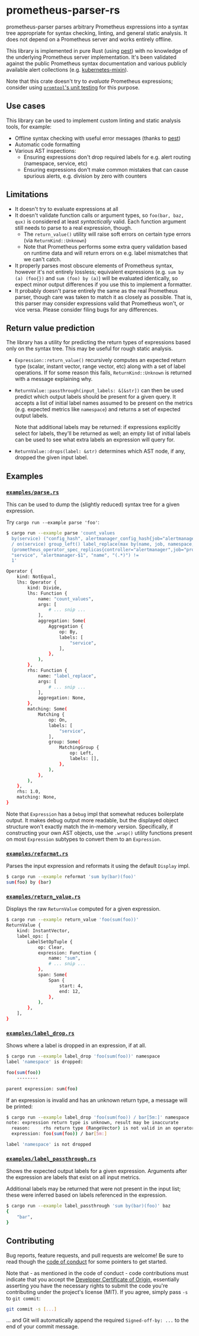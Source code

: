 # prometheus-parser-rs

prometheus-parser parses arbitrary Prometheus expressions into a syntax tree
appropriate for syntax checking, linting, and general static analysis. It does
not depend on a Prometheus server and works entirely offline.

This library is implemented in pure Rust (using [pest]) with no knowledge of
the underlying Prometheus server implementation. It's been validated against
the public Prometheus syntax documentation and various publicly available alert
collections (e.g. [kubernetes-mixin]).

Note that this crate doesn't try to _evaluate_ Prometheus expressions; consider
using [`promtool`'s unit testing][unit] for this purpose.

[pest]: https://pest.rs/
[unit]: https://prometheus.io/docs/prometheus/latest/configuration/unit_testing_rules/
[kubernetes-mixin]: https://github.com/kubernetes-monitoring/kubernetes-mixin

## Use cases

This library can be used to implement custom linting and static analysis tools,
for example:

 * Offline syntax checking with useful error messages (thanks to [pest])
 * Automatic code formatting
 * Various AST inspections:
   * Ensuring expressions don't drop required labels for e.g. alert routing
     (namespace, service, etc)
   * Ensuring expressions don't make common mistakes that can cause spurious
     alerts, e.g. division by zero with counters

## Limitations

 * It doesn't try to evaluate expressions at all
 * It doesn't validate function calls or argument types, so `foo(bar, baz, qux)`
   is considered at least _syntactically_ valid. Each function argument still
   needs to parse to a real expression, though.
   * The `return_value()` utility will raise soft errors on certain type errors
     (via `ReturnKind::Unknown`)
   * Note that Prometheus performs some extra query validation based on runtime
     data and will return errors on e.g. label mismatches that we can't catch.
 * It properly parses most obscure elements of Prometheus syntax, however it's
   not entirely lossless; equivalent expressions (e.g. `sum by (a) (foo{})` and
   `sum (foo) by (a)`) will be evaluated identically, so expect minor output
   differences if you use this to implement a formatter.
 * It probably doesn't parse entirely the same as the real Prometheus parser,
   though care was taken to match it as closely as possible. That is, this
   parser may consider expressions valid that Prometheus won't, or vice versa.
   Please consider filing bugs for any differences.

## Return value prediction

The library has a utility for predicting the return types of expressions based
only on the syntax tree. This may be useful for rough static analysis.

 * `Expression::return_value()` recursively computes an expected return type
   (scalar, instant vector, range vector, etc) along with a set of label
   operations. If for some reason this fails, `ReturnKind::Unknown` is returned
   with a message explaining why.
 * `ReturnValue::passthrough(input_labels: &[&str])` can then be used predict
   which output labels should be present for a given query. It accepts a list of
   initial label names assumed to be present on the metrics (e.g. expected
   metrics like `namespace`) and returns a set of expected output labels.

   Note that additional labels may be returned: if expressions explicitly select
   for labels, they'll be returned as well; an empty list of initial labels can be
   used to see what extra labels an expression will query for.

 * `ReturnValue::drops(label: &str)` determines which AST node, if any, dropped
   the given input label.

## Examples

### [`examples/parse.rs`](./examples/parse.rs)

This can be used to dump the (slightly reduced) syntax tree for a given
expression.

Try `cargo run --example parse 'foo'`:

```bash
$ cargo run --example parse 'count_values
  by(service) ("config_hash", alertmanager_config_hash{job="alertmanager-main",namespace="monitoring"})
  / on(service) group_left() label_replace(max by(name, job, namespace, controller)
  (prometheus_operator_spec_replicas{controller="alertmanager",job="prometheus-operator",namespace="monitoring"}),
  "service", "alertmanager-$1", "name", "(.*)") !=
  1'

Operator {
    kind: NotEqual,
    lhs: Operator {
        kind: Divide,
        lhs: Function {
            name: "count_values",
            args: [
                # ... snip ...
            ],
            aggregation: Some(
                Aggregation {
                    op: By,
                    labels: [
                        "service",
                    ],
                },
            ),
        },
        rhs: Function {
            name: "label_replace",
            args: [
                # ... snip ...
            ],
            aggregation: None,
        },
        matching: Some(
            Matching {
                op: On,
                labels: [
                    "service",
                ],
                group: Some(
                    MatchingGroup {
                        op: Left,
                        labels: [],
                    },
                ),
            },
        ),
    },
    rhs: 1.0,
    matching: None,
}
```

Note that `Expression` has a `Debug` impl that somewhat reduces boilerplate
output. It makes debug output more readable, but the displayed object structure
won't exactly match the in-memory version. Specifically, if constructing your
own AST objects, use the `.wrap()` utility functions present on most
`Expression` subtypes to convert them to an `Expression`.

### [`examples/reformat.rs`](./examples/reformat.rs)

Parses the input expression and reformats it using the default `Display` impl.

```bash
$ cargo run --example reformat 'sum by(bar)(foo)'
sum(foo) by (bar)
```

### [`examples/return_value.rs`](./examples/return_value.rs)

Displays the raw `ReturnValue` computed for a given expression.

```bash
$ cargo run --example return_value 'foo(sum(foo))'
ReturnValue {
    kind: InstantVector,
    label_ops: [
        LabelSetOpTuple {
            op: Clear,
            expression: Function {
                name: "sum",
                # ... snip ...
            },
            span: Some(
                Span {
                    start: 4,
                    end: 12,
                },
            ),
        },
    ],
}

```

### [`examples/label_drop.rs`](./examples/label_drop.rs)

Shows where a label is dropped in an expression, if at all.

```bash
$ cargo run --example label_drop 'foo(sum(foo))' namespace
label 'namespace' is dropped:

foo(sum(foo))
    --------

parent expression: sum(foo)
```

If an expression is invalid and has an unknown return type, a message will be
printed:

```bash
$ cargo run --example label_drop 'foo(sum(foo)) / bar[5m:]' namespace
note: expression return type is unknown, result may be inaccurate
  reason:     rhs return type (RangeVector) is not valid in an operator
  expression: foo(sum(foo)) / bar[5m:]

label 'namespace' is not dropped
```

### [`examples/label_passthrough.rs`](./examples/label_passthrough.rs)

Shows the expected output labels for a given expression. Arguments after the
expression are labels that exist on all input metrics.

Additional labels may be returned that were not present in the input list; these
were inferred based on labels referenced in the expression.


```bash
$ cargo run --example label_passthrough 'sum by(bar)(foo)' baz
{
    "bar",
}
```

## Contributing

Bug reports, feature requests, and pull requests are welcome! Be sure to read
though the [code of conduct] for some pointers to get started.

Note that - as mentioned in the code of conduct - code contributions must
indicate that you accept the [Developer Certificate of Origin][dco],
essentially asserting you have the necessary rights to submit the code you're 
contributing under the project's license (MIT). If you agree, simply pass `-s`
to `git commit`:

```bash
git commit -s [...]
```

... and Git will automatically append the required `Signed-off-by: ...` to the
end of your commit message.

[code of conduct]: ./CODE_OF_CONDUCT.md
[dco]: https://developercertificate.org/
